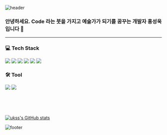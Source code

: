 ![header](https://capsule-render.vercel.app/api?type=waving&color=gradient&height=100&section=header)

<h3> 안녕하세요. Code 라는 붓을 가지고 예술가가 되기를 꿈꾸는 개발자 홍성욱 입니다 👋</h3>

---

<h3>💻 Tech Stack</h3>
<span>
<img src="https://img.shields.io/badge/-HTML-%23E34F26?style=for-the-badge&logo=HTML5&logoColor=black">
<img src="https://img.shields.io/badge/-CSS-%231572B6?style=for-the-badge&logo=CSS3&logoColor=black">
<img src="https://img.shields.io/badge/-JavaScript-%23F7DF1E?style=for-the-badge&logo=JavaScript&logoColor=black">
<img src="https://img.shields.io/badge/-React-%2361DAFB?style=for-the-badge&logo=React&logoColor=black">
<img src="https://img.shields.io/badge/MongoDB-4EA94B?style=for-the-badge&logo=mongodb&logoColor=white">
<img src="https://img.shields.io/badge/MySQL-005C84?style=for-the-badge&logo=mysql&logoColor=white">
</span>

<h3>🛠 Tool</h3>
<span>
<img src="https://img.shields.io/badge/VSCode-0078D4?style=for-the-badge&logo=visual%20studio%20code&logoColor=white">
<img src="https://img.shields.io/badge/Notion-000000?style=for-the-badge&logo=notion&logoColor=white">
</span>

<br/><br/><br/>

[![ukss's GitHub stats](https://github-readme-stats.vercel.app/api?username=ukssss)](https://github.com/ukssss/github-readme-stats)

![footer](https://capsule-render.vercel.app/api?type=waving&color=gradient&height=100&section=footer)

